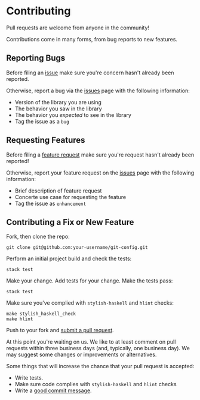 # Contributing

Pull requests are welcome from anyone in the community!

Contributions come in many forms, from bug reports to new features.

## Reporting Bugs

Before filing an [issue][is] make sure you're concern hasn't already been
reported.

Otherwise, report a bug via the [issues][is] page with the following
information:

  - Version of the library you are using
  - The behavior you saw in the library
  - The behavior you _expected_ to see in the library
  - Tag the issue as a `bug`

## Requesting Features

Before filing a [feature request][is] make sure you're request hasn't already
been reported!

Otherwise, report your feature request on the [issues][is] page with the
following information:

  - Brief description of feature request
  - Concerte use case for requesting the feature
  - Tag the issue as `enhancement`

## Contributing a Fix or New Feature

Fork, then clone the repo:

    git clone git@github.com:your-username/git-config.git

Perform an initial project build and check the tests:

    stack test

Make your change. Add tests for your change. Make the tests pass:

    stack test

Make sure you've complied with `stylish-haskell` and `hlint` checks:

    make stylish_haskell_check
    make hlint

Push to your fork and [submit a pull request].

At this point you're waiting on us. We like to at least comment on pull requests
within three business days (and, typically, one business day). We may suggest
some changes or improvements or alternatives.

Some things that will increase the chance that your pull request is accepted:

* Write tests.
* Make sure code complies with `stylish-haskell` and `hlint` checks
* Write a [good commit message][commit].

[style]: https://github.com/thoughtbot/guides/tree/master/style
[commit]: http://tbaggery.com/2008/04/19/a-note-about-git-commit-messages.html
[submit a pull request]: https://github.com/dogonthehorizon/git-config/compare/
[is]: https://github.com/dogonthehorizon/git-config/issues
